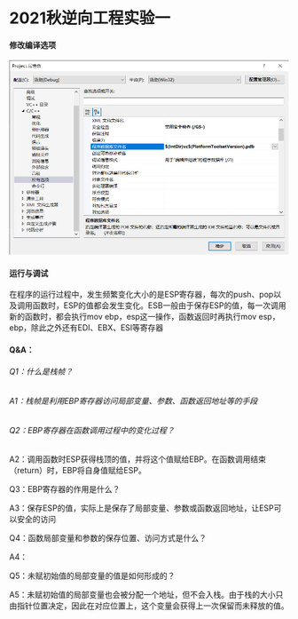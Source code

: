 # 2021秋逆向工程实验一

#### 修改编译选项

<img src="img\修改编译选项.png" alt="修改编译选项" style="zoom:60%;" />



#### 运行与调试

在程序的运行过程中，发生频繁变化大小的是ESP寄存器，每次的push、pop以及调用函数时，ESP的值都会发生变化。ESB一般由于保存ESP的值，每一次调用新的函数时，都会执行mov ebp，esp这一操作，函数返回时再执行mov esp，ebp，除此之外还有EDI、EBX、ESI等寄存器

#### 

#### Q&A：

###### Q1：什么是栈帧？

###### A1：栈帧是利用EBP寄存器访问局部变量、参数、函数返回地址等的手段

###### Q2：EBP寄存器在函数调用过程中的变化过程？

A2：调用函数时ESP获得栈顶的值，并将这个值赋给EBP。在函数调用结束（return）时，EBP将自身值赋给ESP。

Q3：EBP寄存器的作用是什么？

A3：保存ESP的值，实际上是保存了局部变量、参数或函数返回地址，让ESP可以安全的访问

Q4：函数局部变量和参数的保存位置、访问方式是什么？

A4：

Q5：未赋初始值的局部变量的值是如何形成的？

A5：未赋初始值的局部变量也会被分配一个地址，但不会入栈。由于栈的大小只由指针位置决定，因此在对应位置上，这个变量会获得上一次保留而未释放的值。